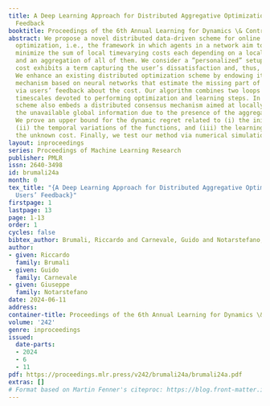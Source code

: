 ```yaml
---
title: A Deep Learning Approach for Distributed Aggregative Optimization with Users’
  Feedback
booktitle: Proceedings of the 6th Annual Learning for Dynamics \& Control Conference
abstract: We propose a novel distributed data-driven scheme for online aggregative
  optimization, i.e., the framework in which agents in a network aim to cooperatively
  minimize the sum of local timevarying costs each depending on a local decision variable
  and an aggregation of all of them. We consider a ”personalized” setup in which each
  cost exhibits a term capturing the user’s dissatisfaction and, thus, is unknown.
  We enhance an existing distributed optimization scheme by endowing it with a learning
  mechanism based on neural networks that estimate the missing part of the gradient
  via users’ feedback about the cost. Our algorithm combines two loops with different
  timescales devoted to performing optimization and learning steps. In turn, the proposed
  scheme also embeds a distributed consensus mechanism aimed at locally reconstructing
  the unavailable global information due to the presence of the aggregative variable.
  We prove an upper bound for the dynamic regret related to (i) the initial conditions,
  (ii) the temporal variations of the functions, and (iii) the learning errors about
  the unknown cost. Finally, we test our method via numerical simulations.
layout: inproceedings
series: Proceedings of Machine Learning Research
publisher: PMLR
issn: 2640-3498
id: brumali24a
month: 0
tex_title: "{A Deep Learning Approach for Distributed Aggregative Optimization with
  Users’ Feedback}"
firstpage: 1
lastpage: 13
page: 1-13
order: 1
cycles: false
bibtex_author: Brumali, Riccardo and Carnevale, Guido and Notarstefano, Giuseppe
author:
- given: Riccardo
  family: Brumali
- given: Guido
  family: Carnevale
- given: Giuseppe
  family: Notarstefano
date: 2024-06-11
address:
container-title: Proceedings of the 6th Annual Learning for Dynamics \& Control Conference
volume: '242'
genre: inproceedings
issued:
  date-parts:
  - 2024
  - 6
  - 11
pdf: https://proceedings.mlr.press/v242/brumali24a/brumali24a.pdf
extras: []
# Format based on Martin Fenner's citeproc: https://blog.front-matter.io/posts/citeproc-yaml-for-bibliographies/
---
```

